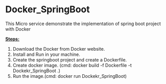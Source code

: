 # Docker_SpringBoot
This Micro service demonstrate the implementation of spring boot project with Docker

<b><u>Steps:</b></u>
<ol>
  <li>Download the Docker from Docker website.</li>
  <li>Install and Run in your machine.</li>
  <li>Create the springboot project and create a Dockerfile.</li>
  <li>Create docker image. (cmd: docker build -f Dockerfile -t Dockekr_SpringBoot .)</li>
  <li>Run the image.(cmd: docker run Dockekr_SpringBoot) </li>
 </ol>
